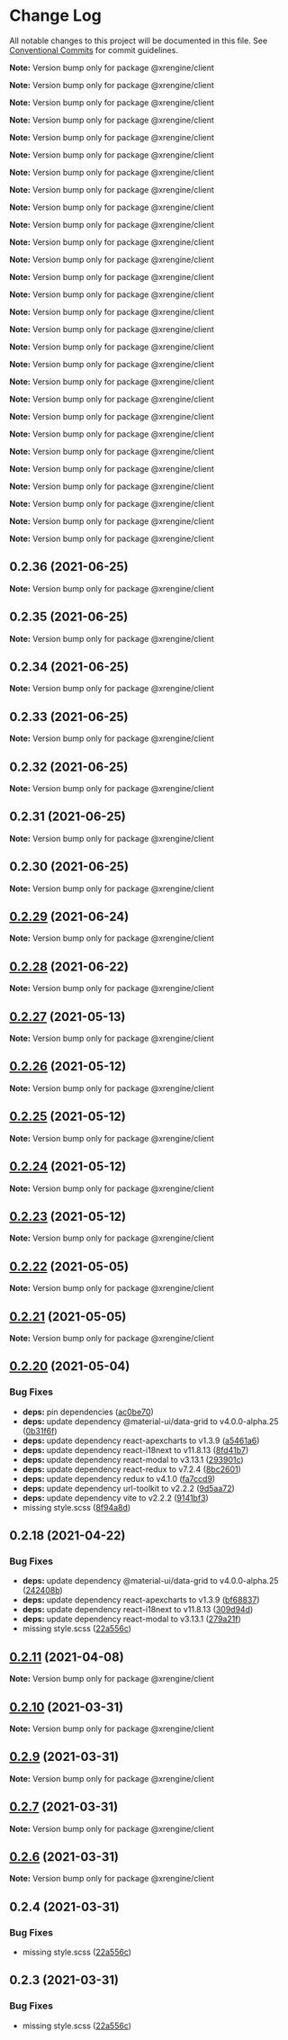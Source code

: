 # Change Log

All notable changes to this project will be documented in this file.
See [Conventional Commits](https://conventionalcommits.org) for commit guidelines.



**Note:** Version bump only for package @xrengine/client







**Note:** Version bump only for package @xrengine/client







**Note:** Version bump only for package @xrengine/client







**Note:** Version bump only for package @xrengine/client







**Note:** Version bump only for package @xrengine/client







**Note:** Version bump only for package @xrengine/client







**Note:** Version bump only for package @xrengine/client







**Note:** Version bump only for package @xrengine/client







**Note:** Version bump only for package @xrengine/client







**Note:** Version bump only for package @xrengine/client







**Note:** Version bump only for package @xrengine/client







**Note:** Version bump only for package @xrengine/client







**Note:** Version bump only for package @xrengine/client







**Note:** Version bump only for package @xrengine/client







**Note:** Version bump only for package @xrengine/client







**Note:** Version bump only for package @xrengine/client







**Note:** Version bump only for package @xrengine/client







**Note:** Version bump only for package @xrengine/client







**Note:** Version bump only for package @xrengine/client







**Note:** Version bump only for package @xrengine/client







**Note:** Version bump only for package @xrengine/client







**Note:** Version bump only for package @xrengine/client







**Note:** Version bump only for package @xrengine/client







**Note:** Version bump only for package @xrengine/client







**Note:** Version bump only for package @xrengine/client







**Note:** Version bump only for package @xrengine/client







**Note:** Version bump only for package @xrengine/client







**Note:** Version bump only for package @xrengine/client





## 0.2.36 (2021-06-25)

**Note:** Version bump only for package @xrengine/client





## 0.2.35 (2021-06-25)

**Note:** Version bump only for package @xrengine/client





## 0.2.34 (2021-06-25)

**Note:** Version bump only for package @xrengine/client





## 0.2.33 (2021-06-25)

**Note:** Version bump only for package @xrengine/client





## 0.2.32 (2021-06-25)

**Note:** Version bump only for package @xrengine/client





## 0.2.31 (2021-06-25)

**Note:** Version bump only for package @xrengine/client





## 0.2.30 (2021-06-25)

**Note:** Version bump only for package @xrengine/client





## [0.2.29](https://github.com/XRFoundation/XREngine/compare/v0.2.28...v0.2.29) (2021-06-24)

**Note:** Version bump only for package @xrengine/client





## [0.2.28](https://github.com/XRFoundation/XREngine/compare/v0.2.27...v0.2.28) (2021-06-22)

**Note:** Version bump only for package @xrengine/client





## [0.2.27](https://github.com/XRFoundation/XREngine/compare/v0.2.26...v0.2.27) (2021-05-13)

**Note:** Version bump only for package @xrengine/client





## [0.2.26](https://github.com/XRFoundation/XREngine/compare/v0.2.24...v0.2.26) (2021-05-12)

**Note:** Version bump only for package @xrengine/client





## [0.2.25](https://github.com/XRFoundation/XREngine/compare/v0.2.24...v0.2.25) (2021-05-12)

**Note:** Version bump only for package @xrengine/client





## [0.2.24](https://github.com/XRFoundation/XREngine/compare/v0.2.23...v0.2.24) (2021-05-12)

**Note:** Version bump only for package @xrengine/client





## [0.2.23](https://github.com/XRFoundation/XREngine/compare/v0.2.22...v0.2.23) (2021-05-12)

**Note:** Version bump only for package @xrengine/client





## [0.2.22](https://github.com/XRFoundation/XREngine/compare/v0.2.21...v0.2.22) (2021-05-05)

**Note:** Version bump only for package @xrengine/client





## [0.2.21](https://github.com/xrengine/xrengine/compare/v0.2.20...v0.2.21) (2021-05-05)

**Note:** Version bump only for package @xrengine/client





## [0.2.20](https://github.com/xrengine/xrengine/compare/v0.2.18...v0.2.20) (2021-05-04)


### Bug Fixes

* **deps:** pin dependencies ([ac0be70](https://github.com/xrengine/xrengine/commit/ac0be70b9194c3809e74ba8875529c091d084014))
* **deps:** update dependency @material-ui/data-grid to v4.0.0-alpha.25 ([0b31f6f](https://github.com/xrengine/xrengine/commit/0b31f6f31de9dfe90c9b384e5aad1126bd483b40))
* **deps:** update dependency react-apexcharts to v1.3.9 ([a5461a6](https://github.com/xrengine/xrengine/commit/a5461a66b727f8d5cbf9480ad1142dd56642433e))
* **deps:** update dependency react-i18next to v11.8.13 ([8fd41b7](https://github.com/xrengine/xrengine/commit/8fd41b7bb47a07fadc9558cab7dea60d1d2031f9))
* **deps:** update dependency react-modal to v3.13.1 ([293901c](https://github.com/xrengine/xrengine/commit/293901c94afa9dc883d17ffd22e9b3577dab88d6))
* **deps:** update dependency react-redux to v7.2.4 ([8bc2601](https://github.com/xrengine/xrengine/commit/8bc26013abb25ce0c07a96006d7d03d9e4d84665))
* **deps:** update dependency redux to v4.1.0 ([fa7ccd9](https://github.com/xrengine/xrengine/commit/fa7ccd9e2fce1df39a8537c2ba93f5e0d77834b1))
* **deps:** update dependency url-toolkit to v2.2.2 ([9d5aa72](https://github.com/xrengine/xrengine/commit/9d5aa72ab4ad254eb60d08822a90c7dd22a9a5fd))
* **deps:** update dependency vite to v2.2.2 ([9141bf3](https://github.com/xrengine/xrengine/commit/9141bf38bfc5ae48ae5489916a6485baeb6194cb))
* missing style.scss ([8f94a8d](https://github.com/xrengine/xrengine/commit/8f94a8d1c55f619ab9c339aa25205b719598ef0f))





## 0.2.18 (2021-04-22)


### Bug Fixes

* **deps:** update dependency @material-ui/data-grid to v4.0.0-alpha.25 ([242408b](https://github.com/XRFoundation/XREngine/commit/242408ba69153b303b233810c1d47b22251097b5))
* **deps:** update dependency react-apexcharts to v1.3.9 ([bf68837](https://github.com/XRFoundation/XREngine/commit/bf688372b3b78a0234d6b805d700f7f888ff07e9))
* **deps:** update dependency react-i18next to v11.8.13 ([309d94d](https://github.com/XRFoundation/XREngine/commit/309d94dc136028d50ac5f01efba62c61e5735e41))
* **deps:** update dependency react-modal to v3.13.1 ([279a21f](https://github.com/XRFoundation/XREngine/commit/279a21ff38bb067b634ff811ef0faf2197850800))
* missing style.scss ([22a556c](https://github.com/XRFoundation/XREngine/commit/22a556c1c92e1936e51dd8b116afbc9c03416f83))





## [0.2.11](https://github.com/XRFoundation/XREngine/compare/v0.2.10...v0.2.11) (2021-04-08)

**Note:** Version bump only for package @xrengine/client





## [0.2.10](https://github.com/XRFoundation/XREngine/compare/v0.2.9...v0.2.10) (2021-03-31)

**Note:** Version bump only for package @xrengine/client





## [0.2.9](https://github.com/XRFoundation/XREngine/compare/v0.2.8...v0.2.9) (2021-03-31)

**Note:** Version bump only for package @xrengine/client





## [0.2.7](https://github.com/XRFoundation/XREngine/compare/v0.2.6...v0.2.7) (2021-03-31)

**Note:** Version bump only for package @xrengine/client





## [0.2.6](https://github.com/XRFoundation/XREngine/compare/v0.2.5...v0.2.6) (2021-03-31)

**Note:** Version bump only for package @xrengine/client





## 0.2.4 (2021-03-31)


### Bug Fixes

* missing style.scss ([22a556c](https://github.com/XRFoundation/XREngine/commit/22a556c1c92e1936e51dd8b116afbc9c03416f83))





## 0.2.3 (2021-03-31)


### Bug Fixes

* missing style.scss ([22a556c](https://github.com/XRFoundation/XREngine/commit/22a556c1c92e1936e51dd8b116afbc9c03416f83))
